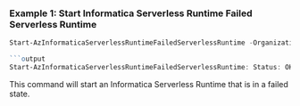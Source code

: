 ### Example 1: Start Informatica Serverless Runtime Failed Serverless Runtime
```powershell
Start-AzInformaticaServerlessRuntimeFailedServerlessRuntime -OrganizationName "Demo-Org" -ResourceGroupName "InformaticaTestRg" -ServerlessRuntimeName "serverlessRuntimeDemo"```

```output
Start-AzInformaticaServerlessRuntimeFailedServerlessRuntime: Status: OK
```

This command will start an Informatica Serverless Runtime that is in a failed state.
